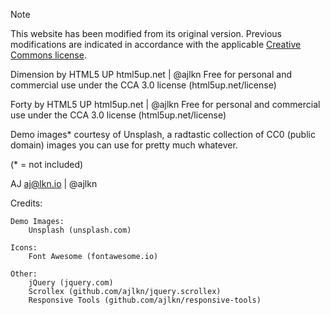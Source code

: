 > [!NOTE]
> This website has been modified from its original version. Previous modifications are indicated in accordance with the applicable [Creative Commons license](https://creativecommons.org/licenses/by/3.0/).

Dimension by HTML5 UP html5up.net | @ajlkn
Free for personal and commercial use under the CCA 3.0 license (html5up.net/license)

Forty by HTML5 UP
html5up.net | @ajlkn
Free for personal and commercial use under the CCA 3.0 license (html5up.net/license)

Demo images* courtesy of Unsplash, a radtastic collection of CC0 (public domain) images
you can use for pretty much whatever.

(* = not included)

AJ
aj@lkn.io | @ajlkn


Credits:

	Demo Images:
		Unsplash (unsplash.com)

	Icons:
		Font Awesome (fontawesome.io)

	Other:
		jQuery (jquery.com)
		Scrollex (github.com/ajlkn/jquery.scrollex)
		Responsive Tools (github.com/ajlkn/responsive-tools)
